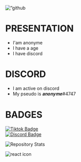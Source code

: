 <p align=”center”>
<img width=”100" height=”100" src="https://external-content.duckduckgo.com/iu/?u=https%3A%2F%2Ftse1.mm.bing.net%2Fth%3Fid%3DOIP.Sfgbqcg35rCru0YB-IQwxgHaD4%26pid%3DApi&f=1&ipt=8a1f26e0df4fc3a24ba925c77b4647078b0816da6d4693e81bab8f0caa50a291&ipo=images" alt=”github picture”> </p>

# PRESENTATION
- I'am anonyme
- I have a age
- I have discord

# DISCORD
- I am active on discord
- My pseudo is 𝒂𝒏𝒐𝒏𝒚𝒎𝒆#4747

# BADGES

<div id="tiktok">
<a href="https://www.tiktok.com/@shadow_osint">
<img src="https://img.shields.io/badge/Tiktok-blue?style=for-the-badge&logo=Tiktok&logoColor=white" alt="Tiktok Badge"/>
</a>

<div id="discord">
<a href="https://discordapp.com/users/823981303950606357">
<img src="https://img.shields.io/badge/Discord-black?style=for-the-badge&logo=Discord&logoColor=purple" alt="Discord Badge"/>
</a>
  
![Repository Stats](https://github-readme-stats.vercel.app/api?username=anonymeGithub&show_icons=true)

![react icon](https://img.shields.io/badge/Code-React-informational?style=flat&logo=react&color=61DAFB) 
  
  
  
